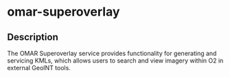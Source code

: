 # omar-superoverlay

## Description

The OMAR Superoverlay service provides functionality for generating and servicing KMLs, which allows users to search and view imagery within O2 in external GeoINT tools. 
